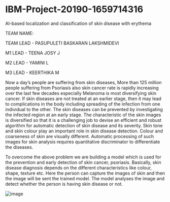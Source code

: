 # IBM-Project-20190-1659714316
AI-based localization and classification of skin disease with erythema

TEAM NAME:

TEAM LEAD - PASUPULETI BASKARAN LAKSHMIDEVI

M1 LEAD -   TEENA JOSY J

M2 LEAD -   YAMINI L

M3 LEAD -   KEERTHIKA M

Now a day’s people are suffering from skin diseases, More than 125 million people suffering from Psoriasis also skin cancer rate is rapidly increasing over the last few decades especially Melanoma is most diversifying skin cancer. If skin diseases are not treated at an earlier stage, then it may lead to complications in the body including spreading of the infection from one individual to the other. The skin diseases can be prevented by investigating the infected region at an early stage. The characteristic of the skin images is diversified so that it is a challenging job to devise an efficient and robust algorithm for automatic detection of skin disease and its severity. Skin tone and skin colour play an important role in skin disease detection. Colour and coarseness of skin are visually different. Automatic processing of such images for skin analysis requires quantitative discriminator to differentiate the diseases.

To overcome the above problem we are building a model which is used for the prevention and early detection of skin cancer, psoriasis. Basically, skin disease diagnosis depends on the different characteristics like colour, shape, texture etc. Here the person can capture the images of skin and then the image will be sent the trained model. The model analyses the image and detect whether the person is having skin disease or not.
 
 ![image](https://user-images.githubusercontent.com/87601766/202829579-d8d45867-d5a1-4c49-bd78-381482cd4c44.png)

